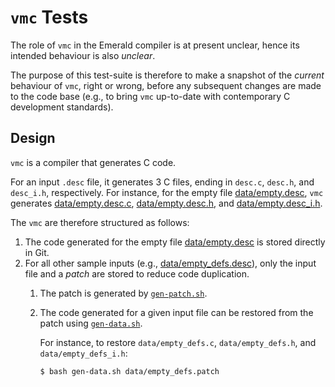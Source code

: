 # `vmc` Tests

The role of `vmc` in the Emerald compiler is at present unclear, hence
its intended behaviour is also _unclear_.

The purpose of this test-suite is therefore to make a snapshot of the
_current_ behaviour of `vmc`, right or wrong, before any subsequent
changes are made to the code base (e.g., to bring `vmc` up-to-date
with contemporary C development standards).

## Design

`vmc` is a compiler that generates C code.

For an input `.desc` file, it generates 3 C files, ending in `desc.c`,
`desc.h`, and `desc_i.h`, respectively. For instance, for the empty
file [data/empty.desc](data/empty.desc), `vmc` generates
[data/empty.desc.c](data/empty.desc.c),
[data/empty.desc.h](data/empty.desc.h), and
[data/empty.desc_i.h](data/empty.desc_i.h).

The `vmc` are therefore structured as follows:

1. The code generated for the empty file
   [data/empty.desc](data/empty.desc) is stored directly in Git.
2. For all other sample inputs (e.g.,
   [data/empty_defs.desc](data/empty_defs.desc)), only the input
   file and a _patch_ are stored to reduce code duplication.
   1. The patch is generated by [`gen-patch.sh`](gen-patch.sh).
   2. The code generated for a given input file can be restored from
      the patch using [`gen-data.sh`](gen-data.sh).

      For instance, to restore `data/empty_defs.c`,
      `data/empty_defs.h`, and `data/empty_defs_i.h`:

      ~~~
      $ bash gen-data.sh data/empty_defs.patch
      ~~~
